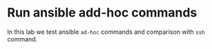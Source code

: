 # Run ansible add-hoc commands 

In this lab we test ansible  `ad-hoc` commands and  comparison with `ssh` command.

